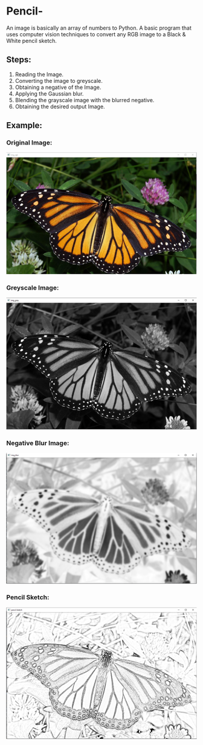 # Pencil-
An image is basically an array of numbers to Python.
A basic program that uses computer vision techniques to convert any RGB image to a Black & White pencil sketch. 

## Steps:
1. Reading the Image.
2. Converting the image to greyscale.
3. Obtaining a negative of the Image.
4. Applying the Gaussian blur.
5. Blending the grayscale image with the blurred negative.
6. Obtaining the desired output Image.

## Example:

### Original Image:
<img src="https://github.com/geekquad/Pencil-Sketch/blob/master/img/original.PNG">

### Greyscale Image:
<img src="https://github.com/geekquad/Pencil-Sketch/blob/master/img/image_gray.PNG">

### Negative Blur Image:
<img src="https://github.com/geekquad/Pencil-Sketch/blob/master/img/image_blur.PNG">

### Pencil Sketch:
<img src="https://github.com/geekquad/Pencil-Sketch/blob/master/img/pencil_sketch.PNG">
